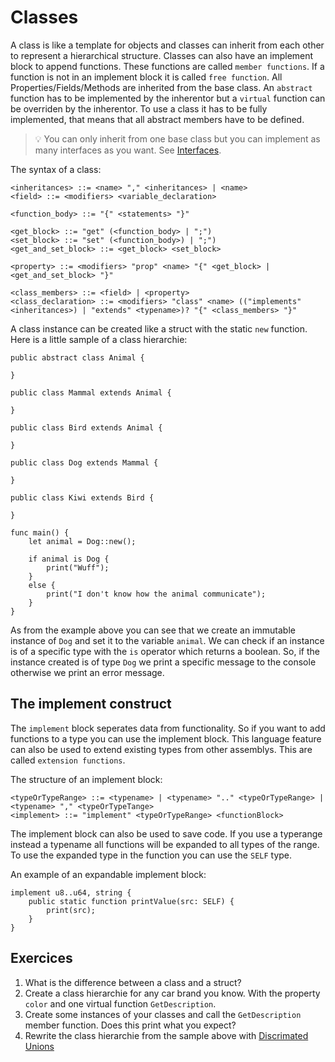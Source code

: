 # Classes

A class is like a template for objects and classes can inherit from each other to represent a hierarchical structure. Classes can also have an implement block to append functions. These functions are called `member functions`. If a function is not in an implement block it is called `free function`. All Properties/Fields/Methods are inherited from the base class. An `abstract` function has to be implemented by the inherentor but a `virtual` function can be overriden by the inherentor. To use a class it has to be fully implemented, that means that all abstract members have to be defined.

> 💡 You can only inherit from one base class but you can implement as many interfaces as you want. See [Interfaces](/extended/oop/interfaces.md).

The syntax of a class:

```ebnf
<inheritances> ::= <name> "," <inheritances> | <name>
<field> ::= <modifiers> <variable_declaration>

<function_body> ::= "{" <statements> "}"

<get_block> ::= "get" (<function_body> | ";")
<set_block> ::= "set" (<function_body>) | ";")
<get_and_set_block> ::= <get_block> <set_block>

<property> ::= <modifiers> "prop" <name> "{" <get_block> | <get_and_set_block> "}"

<class_members> ::= <field> | <property>
<class_declaration> ::= <modifiers> "class" <name> (("implements" <inheritances>) | "extends" <typename>)? "{" <class_members> "}"
```

A class instance can be created like a struct with the static `new` function. Here is a little sample of a class hierarchie:

```back
public abstract class Animal {

}

public class Mammal extends Animal {

}

public class Bird extends Animal {

}

public class Dog extends Mammal {

}

public class Kiwi extends Bird {

}

func main() {
    let animal = Dog::new();

    if animal is Dog {
        print("Wuff");
    }
    else {
        print("I don't know how the animal communicate");
    }
}
```

As from the example above you can see that we create an immutable instance of `Dog` and set it to the variable `animal`. We can check if an instance is of a specific type with the `is` operator which returns a boolean.
So, if the instance created is of type `Dog` we print a specific message to the console otherwise we print an error message.

## The implement construct
The `implement` block seperates data from functionality. So if you want to add functions to a type you can use the implement block. This language feature can also be used to extend existing types from other assemblys. This are called `extension functions`.

The structure of an implement block:
```ebnf
<typeOrTypeRange> ::= <typename> | <typename> ".." <typeOrTypeRange> | <typename> "," <typeOrTypeTange>
<implement> ::= "implement" <typeOrTypeRange> <functionBlock>
```

The implement block can also be used to save code. If you use a typerange instead a typename all functions will be expanded to all types of the range. To use the expanded type in the function you can use the `SELF` type.

An example of an expandable implement block:
```back
implement u8..u64, string {
    public static function printValue(src: SELF) {
        print(src);
    }
}
```

## Exercices

1. What is the difference between a class and a struct?
2. Create a class hierarchie for any car brand you know. With the property `color` and one virtual function `GetDescription`.
3. Create some instances of your classes and call the `GetDescription` member function. Does this print what you expect?
4. Rewrite the class hierarchie from the sample above with [Discrimated Unions](/extended/unions.md)